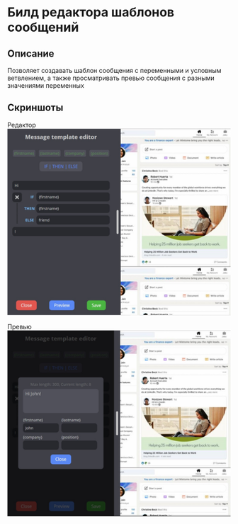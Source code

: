 # Билд редактора шаблонов сообщений

## Описание
Позволяет создавать шаблон сообщения с переменными и условным ветвлением, а также просматривать превью сообщения с разными значениями переменных

## Скриншоты
Редактор
![Редактор](https://github.com/amfatw/build-message-template-editor/raw/master/screen1.jpg)

Превью
![Превью](https://github.com/amfatw/build-message-template-editor/raw/master/screen2.jpg)